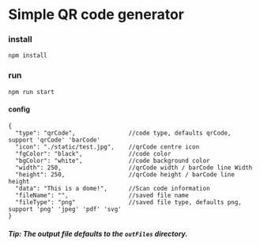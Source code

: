 # Simple QR code generator

### install
```shell
npm install
```

### run 
```shell
npm run start
```

#### config
```
{
  "type": "qrCode",               //code type, defaults qrCode, support 'qrCode' 'barCode' 
  "icon": "./static/test.jpg",    //qrCode centre icon
  "fgColor": "black",             //code color
  "bgColor": "white",             //code background color
  "width": 250,                   //qrCode width / barCode line Width
  "height": 250,                  //qrCode height / barCode line height
  "data": "This is a dome!",      //Scan code information
  "fileName": "",                 //saved file name
  "fileType": "png"               //saved file type, defaults png, support 'png' 'jpeg' 'pdf' 'svg'
}
```

##### Tip: The output file defaults to the `outFiles` directory.

